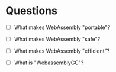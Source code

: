 # Questions

- [ ] What makes WebAssembly "portable"?
- [ ] What makes WebAssembly "safe"?
- [ ] What makes WebAssembly "efficient"?

- [ ] What is "WebassemblyGC"?